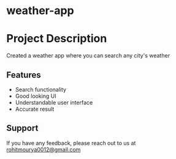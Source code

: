 # weather-app

# Project Description

Created a weather app where you can search any city's weather

## Features

- Search functionality
- Good looking UI
- Understandable user interface
- Accurate result

## Support

If you have any feedback, please reach out to us at rohitmourya0012@gmail.com

